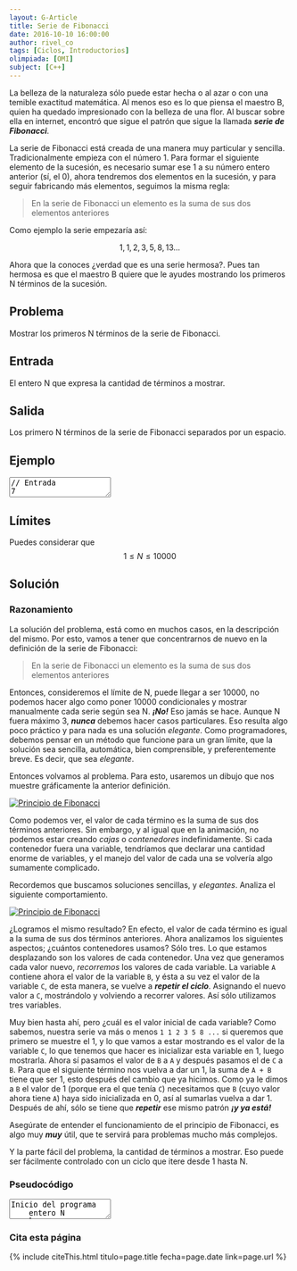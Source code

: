 ```yaml
---
layout: G-Article
title: Serie de Fibonacci
date: 2016-10-10 16:00:00
author: rivel_co
tags: [Ciclos, Introductorios]
olimpiada: [OMI]
subject: [C++]
---
```


La belleza de la naturaleza sólo puede estar hecha o al azar o con una temible exactitud matemática. Al menos eso es lo que piensa el maestro B, quien ha quedado impresionado con la belleza de una flor. Al buscar sobre ella en internet, encontró que sigue el patrón que sigue la llamada ***serie de Fibonacci***.

La serie de Fibonacci está creada de una manera muy particular y sencilla. Tradicionalmente empieza con el número 1. Para formar el siguiente elemento de la sucesión, es necesario sumar ese 1 a su número entero anterior (sí, el 0), ahora tendremos dos elementos en la sucesión, y para seguir fabricando más elementos, seguimos la misma regla:

> En la serie de Fibonacci un elemento es la suma de sus dos elementos anteriores 

Como ejemplo la serie empezaría así:

$$
1, 1, 2, 3, 5, 8, 13 ...
$$

Ahora que la conoces <int>¿verdad que es una serie hermosa?</int>. Pues tan hermosa es que el maestro B quiere que le ayudes mostrando los primeros N términos de la sucesión.

## Problema

Mostrar los primeros N términos de la serie de Fibonacci. 

## Entrada

El entero N que expresa la cantidad de términos a mostrar.

## Salida

Los primero N términos de la serie de Fibonacci separados por un espacio.

## Ejemplo

<textarea class="output">
// Entrada
7

// Salida
1 1 2 3 5 8 13</textarea>

## Límites

Puedes considerar que $$ 1 \le N \le 10000 $$

## Solución 

### Razonamiento

La solución del problema, está como en muchos casos, en la descripción del mismo. Por esto, vamos a tener que concentrarnos de nuevo en la definición de la serie de Fibonacci:

> En la serie de Fibonacci un elemento es la suma de sus dos elementos anteriores 

Entonces, consideremos el límite de N, puede llegar a ser 10000, no podemos hacer algo como poner 10000 condicionales y mostrar manualmente cada serie según sea N. ***¡No!*** Eso jamás se hace. Aunque N fuera máximo 3, ***nunca*** debemos hacer casos particulares. Eso resulta algo poco práctico y para nada es una solución *elegante*. Como programadores, debemos pensar en un método que funcione para un gran límite, que la solución sea sencilla, automática, bien comprensible, y preferentemente breve. Es decir, que sea *elegante*.

Entonces volvamos al problema. Para esto, usaremos un dibujo que nos muestre gráficamente la anterior definición. 

<a class="fresco" href="{{ site.iP-Sources }}/Multimedia/Resueltos-C/Fibonacci/Infinitas.gif">
    <picture>
        <source media="(min-width: 700px)" srcset="{{ site.iP-Sources }}/Multimedia/Resueltos-C/Fibonacci/Infinitas.gif">
        <img class="Imagen" src="{{ site.iP-Sources }}/Multimedia/Resueltos-C/Fibonacci/Infinitas.gif" alt="Principio de Fibonacci">
    </picture>
</a>

Como podemos ver, el valor de cada término es la suma de sus dos términos anteriores. Sin embargo, y al igual que en la animación, no podemos estar creando *cajas* o *contenedores* indefinidamente. Si cada contenedor fuera una variable, tendríamos que declarar una cantidad enorme de variables, y el manejo del valor de cada una se volvería algo sumamente complicado.

Recordemos que buscamos soluciones sencillas, y *elegantes*. Analiza el siguiente comportamiento.

<a class="fresco" href="{{ site.iP-Sources }}/Multimedia/Resueltos-C/Fibonacci/TresVariables.gif">
    <picture>
        <source media="(min-width: 700px)" srcset="{{ site.iP-Sources }}/Multimedia/Resueltos-C/Fibonacci/TresVariables.gif">
        <img class="Imagen" src="{{ site.iP-Sources }}/Multimedia/Resueltos-C/Fibonacci/TresVariables.gif" alt="Principio de Fibonacci">
    </picture>
</a>

¿Logramos el mismo resultado? En efecto, el valor de cada término es igual a la suma de sus dos términos anteriores. Ahora analizamos los siguientes aspectos; ¿cuántos contenedores usamos? Sólo tres. Lo que estamos desplazando son los valores de cada contenedor. Una vez que generamos cada valor nuevo, *recorremos* los valores de cada variable. La variable `A` contiene ahora el valor de la variable `B`, y ésta a su vez el valor de la variable `C`, de esta manera, se vuelve a ***repetir el ciclo***. Asignando el nuevo valor a `C`, mostrándolo y volviendo a recorrer valores. Así sólo utilizamos tres variables.

Muy bien hasta ahí, pero ¿cuál es el valor inicial de cada variable? Como sabemos, nuestra serie va más o menos `1 1 2 3 5 8 ...` si queremos que primero se muestre el 1, y lo que vamos a estar mostrando es el valor de la variable `C`, lo que tenemos que hacer es inicializar esta variable en 1, luego mostrarla. Ahora sí pasamos el valor de `B` a `A` y después pasamos el de `C` a `B`. Para que el siguiente término nos vuelva a dar un 1, la suma de `A + B` tiene que ser 1, esto después del cambio que ya hicimos. Como ya le dimos a `B` el valor de 1 (porque era el que tenía `C`) necesitamos que `B` (cuyo valor ahora tiene `A`) haya sido inicializada en 0, así al sumarlas vuelva a dar 1. Después de ahí, sólo se tiene que ***repetir*** ese mismo patrón ***¡y ya está!***

Asegúrate de entender el funcionamiento de el principio de Fibonacci, es algo muy ***muy*** útil, que te servirá para problemas mucho más complejos.

Y la parte fácil del problema, la cantidad de términos a mostrar. Eso puede ser fácilmente controlado con un ciclo que itere desde 1 hasta N.

### Pseudocódigo

<textarea class="output">
Inicio del programa
    entero N
    leer N
    entero A, B = 0, C = 1
    mientras (N > 0):
        mostrar C " "
        A = B
        B = C
        C = A + B
        N--
    fin mientras
Fin del programa</textarea>

### Cita esta página

{% include citeThis.html titulo=page.title fecha=page.date link=page.url %}